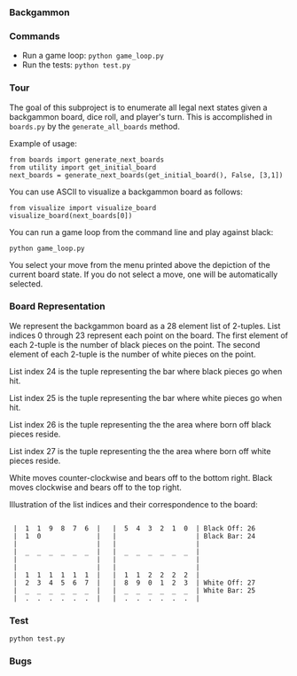 ### Backgammon

### Commands

* Run a game loop: ```python game_loop.py```
* Run the tests: ```python test.py```

### Tour

The goal of this subproject is to enumerate all legal next states given a
backgammon board, dice roll, and player's turn.  This is accomplished in 
```boards.py``` by the ```generate_all_boards``` method.

Example of usage:

```
from boards import generate_next_boards
from utility import get_initial_board
next_boards = generate_next_boards(get_initial_board(), False, [3,1])
```

You can use ASCII to visualize a backgammon board as follows:

```
from visualize import visualize_board
visualize_board(next_boards[0])
```

You can run a game loop from the command line and play against black:

```
python game_loop.py
```

You select your move from the menu printed above the depiction of the current board state.  If you do not select a move, one will be automatically selected.

### Board Representation

We represent the backgammon board as a 28 element list of 2-tuples.  List
indices 0 through 23 represent each point on the board.  The first element of
each 2-tuple is the number of black pieces on the point.  The second element
of each 2-tuple is the number of white pieces on the point.

List index 24 is the tuple representing the bar where black pieces go when
hit.

List index 25 is the tuple representing the bar where white pieces go when
hit.

List index 26 is the tuple representing the the area where born off black
pieces reside.

List index 27 is the tuple representing the the area where born off white
pieces reside.

White moves counter-clockwise and bears off to the bottom right.  Black moves
clockwise and bears off to the top right.

Illustration of the list indices and their correspondence to the board:

```

 |  1  1  9  8  7  6  |   |  5  4  3  2  1  0  | Black Off: 26
 |  1  0              |   |                    | Black Bar: 24
 |                    |   |                    |
 |  _  _  _  _  _  _  |   |  _  _  _  _  _  _  |
 |                    |   |                    |
 |                    |   |                    |
 |  1  1  1  1  1  1  |   |  1  1  2  2  2  2  |
 |  2  3  4  5  6  7  |   |  8  9  0  1  2  3  | White Off: 27
 |  _  _  _  _  _  _  |   |  _  _  _  _  _  _  | White Bar: 25
 |  .  .  .  .  .  .  |   |  .  .  .  .  .  .  |
```

### Test
```
python test.py
```

### Bugs

```

```


